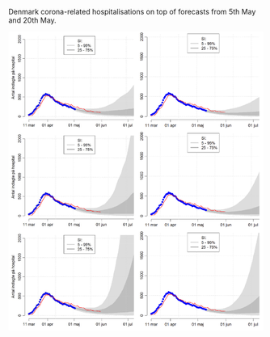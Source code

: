 Denmark corona-related hospitalisations on top of forecasts from 5th May and 20th May.

![](https://github.com/brinchj/ssi/blob/master/py/result.png)

